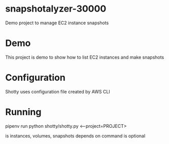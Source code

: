 # snapshotalyzer-30000
Demo project to manage EC2 instance snapshots

# Demo
This project is demo to show how to list EC2 instances and make snapshots

# Configuration
Shotty uses configuration file created by AWS CLI

# Running
pipenv run python shotty/shotty.py <command> <--project=PROJECT>

<command> is instances, volumes, snapshots
<subcommand> depends on command
<project> is optional
